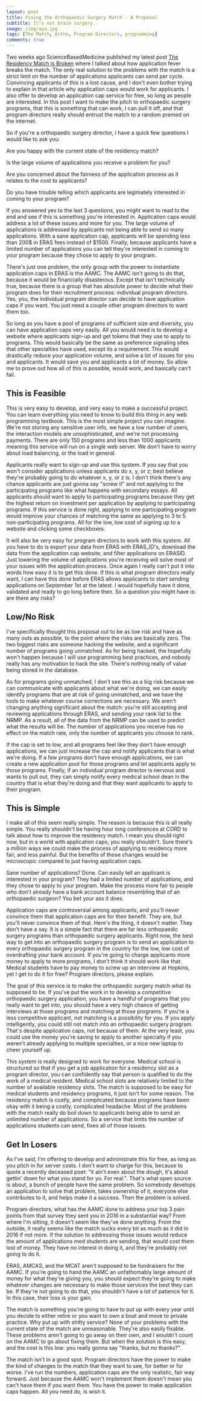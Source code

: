 ```yaml
---
layout: post
title: Fixing the Orthopaedic Surgery Match - A Proposal
subtitle: It's not brain surgery. 
image: /img/aoa.jpg
tags: [The Match, Ortho, Program Directors, programming]
comments: true
---
```


Two weeks ago ScienceBasedMedicine published my latest post [The Residency Match is Broken](https://sciencebasedmedicine.org/the-residency-match-is-broken/) where I talked about how application fever breaks the match. The only real solution to the problems with the match is a strict limit on the number of applications applicants can send per cycle. Convincing applicants of this is a lost cause, and I don't even bother trying to explain in that article why application caps would work for applicants. I also offer to develop an application cap service for free, so long as people are interested. In this post I want to make the pitch to orthopaedic surgery programs, that this is something that can work, I can pull it off, and that program directors really should entrust the match to a random premed on the internet.
 
So if you're a orthopaedic surgery director, I have a quick few questions I would like to ask you: 

Are you happy with the current state of the residency match? 

Is the large volume of applications you receive a problem for you? 

Are you concerned about the fairness of the application process as it relates to the cost to applicants? 

Do you have trouble telling which applicants are legimately interested in coming to your program? 

If you answered yes to the last 3 questions, you might want to read to the end and see if this is something you're interested in. Application caps would address a lot of these issues and more for you. The large volume of applications is addressed by applicants not being able to send so many applications. With a sane application cap, applicants will be spending less than 200$ in ERAS fees instead of $1500. Finally, because applicants have a limited number of applications you can tell they're interested in coming to your program because they chose to apply to your program. 

There's just one problem, the only group with the power to instantiate application caps in ERAS is the AAMC. The AAMC isn't going to do that, because it would be financially disasterous. Except that isn't technically true, because there is a group that has absolute power to decide what their program does for their recruitment process: individual program directors. Yes, you, the individual program director can decide to have application caps if you want. You just need a couple other program directors to want them too. 

So long as you have a pool of programs of sufficient size and diversity, you can have application caps very easily. All you would need is to develop a website where applicants sign-up and get tokens that they use to apply to programs. This would basically be the same as preference signaling sites that other specialties have used, except its a requirement. This would drastically reduce your application volume, and solve a lot of issues for you and applicants. It would save you and applicants a lot of money. So allow me to prove out how all of this is possible, would work, and basically can't fail. 

## This is Feasible

This is very easy to develop, and very easy to make a successful project. You can learn everything you need to know to build this thing in any web programming textbook. This is the most simple project you can imagine. We're not storing any sensitive user info, we have a low number of users, the interaction models are unsophisticated, and we're not processing payments. There are only 150 programs and less than 1000 applicants meaning this service will run on a single web server. We don't have to worry about load balancing, or the load in general. 

Applicants really want to sign-up and use this system. If you say that you won't consider applications unless applicants do x, y, or z; best believe they're probably going to do whatever x, y, or z is. I don't think there's any chance applicants are just gonna say "screw it" and not applying to the participating programs like what happens with secondary essays. All applicants should want to apply to participating programs because they get the highest return on investment per application by applying to participating programs. If this service is done right, applying to one participating program would improve your chances of matching the same as applying to 3 to 5 non-participating programs. All for the low, low cost of signing up to a website and clicking some checkboxes. 

It will also be very easy for program directors to work with this system. All you have to do is export your data from ERAS with ERAS_ID's, download the data from the application cap website, and filter applications on ERASID. Just lowering the volume of applications you're receiving will solve most of your issues with the application process. Once again I really can't put it into words how easy it is to get this done. If this is what program directors really want, I can have this done before ERAS allows applicants to start sending applications on September 1st at the latest. I would hopefully have it done, validated and ready to go long before then. So a question you might have is: are there any risks? 

## Low/No Risk

I've specifically thought this proposal out to be as low risk and have as many outs as possible, to the point where the risks are basically zero. The two biggest risks are someone hacking the website, and a significant number of programs going unmatched. As for being hacked, the hopefully won't happen because I will use programming best practices, and nobody really has any motivation to hack the site. There's nothing really of value being stored in the database. 

As for programs going unmatched, I don't see this as a big risk because we can communicate with applicants about what we're doing, we can easily identify programs that are at risk of going unmatched, and we have the tools to make whatever course corrections are necessary. We aren't changing anything significant about the match: you're still accepting and reviewing applications through ERAS, and sending your rank list to the NRMP. As a result, all of the data from the NRMP can be used to predict what the results will be. The number of applications you receive has no effect on the match rate, only the number of applicants you choose to rank. 

If the cap is set to low, and all programs feel like they don't have enough applications, we can just increase the cap and notify applicants that is what we're doing. If a few programs don't have enough applications, we can create a new application pool for those programs and let applicants apply to those programs. Finally, if an individual program director is nervous and wants to pull out, they can simply notify every medical school dean in the country that is what they're doing and that they want applicants to apply to their program. 

## This is Simple 

 I make all of this seem really simple. The reason is because this is all really simple. You really shouldn't be having hour long conferences at CORD to talk about how to improve the residency match. I mean you should right now, but in a world with application caps, you really shouldn't. Sure there's a million ways we could make the process of applying to residency more fair, and less painful. But the benefits of those changes would be microscopic compared to just having application caps. 

Sane number of applications? Done. Can easily tell an applicant is interested in your program? They had a limited number of applications, and they chose to apply to your program. Make the process more fair to people who don't already have a bank account balance resembling that of an orthopaedic surgeon? You bet your ass it does. 

Application caps are controversial among applicants, and you'll never convince them that application caps are for their benefit. They are, but you'll never convince them of that. Here's the thing, it doesn't matter. They don't have a say. It is a simple fact that there are far less orthopaedic surgery programs than orthopaedic surgery applicants. Right now, the best way to get into an orthopaedic surgery program is to send an application to every orthopaedic surgery program in the country for the low, low cost of overdrafting your bank account. If you're going to charge applicants more money to apply to more programs, I don't think it should work like that. Medical students have to pay money to screw up an interview at Hopkins, yet I get to do it for free? Program directors, please explain. 

The goal of this service is to make the orthopaedic surgery match what its supposed to be. If you've put the work in to develop a competitive orthopaedic surgery application, you have a handful of programs that you really want to get into, you should have a very high chance of getting interviews at those programs and matching at those programs. If you're a less competitive applicant, not matching is a possibility for you. If you apply intelligently, you could still not match into an orthopaedic surgery program. That's despite application caps, not because of them. At the very least, you could use the money you're saving to apply to another specialty if you weren't already applying to multiple specialties, or a nice new laptop to cheer yourself up. 

This system is really designed to work for everyone. Medical school is structured so that if you get a job application for a residency slot as a program director, you can confidently say that person is qualified to do the work of a medical resident. Medical school slots are relatively limited to the number of available residency slots. The match is supposed to be easy for medical students and residency programs, it just isn't for some reason. The residency match is costly, and complicated because programs have been okay with it being a costly, complicated headache. Most of the problems with the match really do boil down to applicants being able to send an unlimited number of applications. So a service that limits the number of applications students can send, fixes all of those issues. 

## Get In Losers

As I've said, I'm offering to develop and administrate this for free, as long as you pitch in for server costs. I don't want to charge for this, because to quote a recently deceased poet: "it ain't even about the dough, it's about gettin' down for what you stand for yo. For real.". That's what open source is about, a bunch of people have the same problem. So somebody develops an application to solve that problem, takes ownership of it, everyone else contributes to it, and helps make it a success. Then the problem is solved. 

Program directors, what has the AAMC done to address your top 3 pain points from that survey they sent you in 2016 in a substantial way? From where I'm sitting, it doesn't seem like they've done anything. From the outside, it really seems like the match sucks every bit as much as it did in 2016 if not more. If the solution to addressing those issues would reduce the amount of applications med students are sending, that would cost them lost of money. They have no interest in doing it, and they're probably not going to do it. 

ERAS, AMCAS, and the MCAT aren't supposed to be fundraisers for the AAMC. If you're going to hand the AAMC an unfathomably large amount of money for what they're giving you, you should expect they're going to make whatever changes are necessary to make those services the best they can be. If they're not going to do that, you shouldn't have a lot of patience for it. In this case, their loss is your gain. 

The match is something you're going to have to put up with every year until you decide to either retire or you want to own a boat and move to private practice. Why put up with shitty service? None of your problems with the current state of the match are unreasonable. They're also easily fixable. These problems aren't going to go away on their own, and I wouldn't count on the AAMC to go about fixing them. But when the solution is this easy, and the cost is this low: you really gonna say "thanks, but no thanks?".

The match isn't in a good spot. Program directors have the power to make the kind of changes to the match that they want to see, for better or for worse. I've run the numbers, application caps are the only realistic, fair way forward. Just because the AAMC won't implement them doesn't mean you can't have them if you want them. You have the power to make application caps happen. All you need do, is wish it. 
